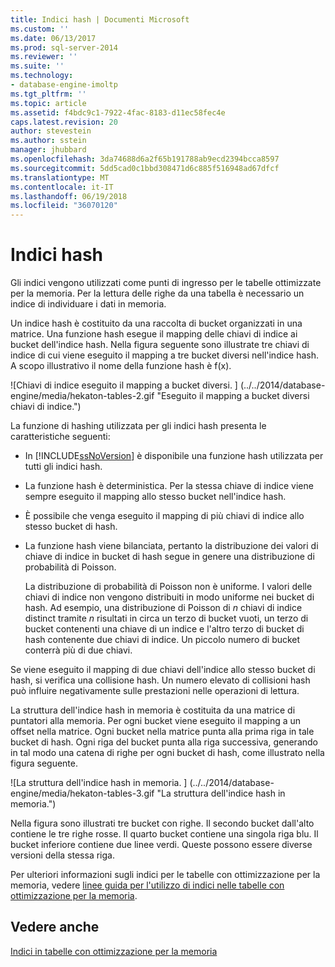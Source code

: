 ```yaml
---
title: Indici hash | Documenti Microsoft
ms.custom: ''
ms.date: 06/13/2017
ms.prod: sql-server-2014
ms.reviewer: ''
ms.suite: ''
ms.technology:
- database-engine-imoltp
ms.tgt_pltfrm: ''
ms.topic: article
ms.assetid: f4bdc9c1-7922-4fac-8183-d11ec58fec4e
caps.latest.revision: 20
author: stevestein
ms.author: sstein
manager: jhubbard
ms.openlocfilehash: 3da74688d6a2f65b191788ab9ecd2394bcca8597
ms.sourcegitcommit: 5dd5cad0c1bbd308471d6c885f516948ad67dfcf
ms.translationtype: MT
ms.contentlocale: it-IT
ms.lasthandoff: 06/19/2018
ms.locfileid: "36070120"
---
```

# <a name="hash-indexes"></a>Indici hash
  Gli indici vengono utilizzati come punti di ingresso per le tabelle ottimizzate per la memoria. Per la lettura delle righe da una tabella è necessario un indice di individuare i dati in memoria.  
  
 Un indice hash è costituito da una raccolta di bucket organizzati in una matrice. Una funzione hash esegue il mapping delle chiavi di indice ai bucket dell'indice hash. Nella figura seguente sono illustrate tre chiavi di indice di cui viene eseguito il mapping a tre bucket diversi nell'indice hash. A scopo illustrativo il nome della funzione hash è f(x).  
  
 ![Chiavi di indice eseguito il mapping a bucket diversi. ] (../../2014/database-engine/media/hekaton-tables-2.gif "Eseguito il mapping a bucket diversi chiavi di indice.")  
  
 La funzione di hashing utilizzata per gli indici hash presenta le caratteristiche seguenti:  
  
-   In [!INCLUDE[ssNoVersion](../includes/ssnoversion-md.md)] è disponibile una funzione hash utilizzata per tutti gli indici hash.  
  
-   La funzione hash è deterministica. Per la stessa chiave di indice viene sempre eseguito il mapping allo stesso bucket nell'indice hash.  
  
-   È possibile che venga eseguito il mapping di più chiavi di indice allo stesso bucket di hash.  
  
-   La funzione hash viene bilanciata, pertanto la distribuzione dei valori di chiave di indice in bucket di hash segue in genere una distribuzione di probabilità di Poisson.  
  
     La distribuzione di probabilità di Poisson non è uniforme. I valori delle chiavi di indice non vengono distribuiti in modo uniforme nei bucket di hash. Ad esempio, una distribuzione di Poisson di *n* chiavi di indice distinct tramite *n* risultati in circa un terzo di bucket vuoti, un terzo di bucket contenenti una chiave di un indice e l'altro terzo di bucket di hash contenente due chiavi di indice. Un piccolo numero di bucket conterrà più di due chiavi.  
  
 Se viene eseguito il mapping di due chiavi dell'indice allo stesso bucket di hash, si verifica una collisione hash. Un numero elevato di collisioni hash può influire negativamente sulle prestazioni nelle operazioni di lettura.  
  
 La struttura dell'indice hash in memoria è costituita da una matrice di puntatori alla memoria. Per ogni bucket viene eseguito il mapping a un offset nella matrice. Ogni bucket nella matrice punta alla prima riga in tale bucket di hash. Ogni riga del bucket punta alla riga successiva, generando in tal modo una catena di righe per ogni bucket di hash, come illustrato nella figura seguente.  
  
 ![La struttura dell'indice hash in memoria. ] (../../2014/database-engine/media/hekaton-tables-3.gif "La struttura dell'indice hash in memoria.")  
  
 Nella figura sono illustrati tre bucket con righe. Il secondo bucket dall'alto contiene le tre righe rosse. Il quarto bucket contiene una singola riga blu. Il bucket inferiore contiene due linee verdi. Queste possono essere diverse versioni della stessa riga.  
  
 Per ulteriori informazioni sugli indici per le tabelle con ottimizzazione per la memoria, vedere [linee guida per l'utilizzo di indici nelle tabelle con ottimizzazione per la memoria](../relational-databases/in-memory-oltp/memory-optimized-tables.md).  
  
## <a name="see-also"></a>Vedere anche  
 [Indici in tabelle con ottimizzazione per la memoria](../../2014/database-engine/indexes-on-memory-optimized-tables.md)  
  
  